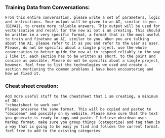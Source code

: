 ### Training Data from Conversations: ###
	From this entire conversation, please write a set of parameters, logic and instructions. Your output will be given to an AI, similar to you (DEVAI), to create more reliable answers. This output will be used for vectorisation and recall for the new ai bot i am creating. This should be written in a very specific format, a format that is the most useful to train and finetune an AI, similar to you. When you are talking about the AI, please refer to it as you and refer to the user as user. Please, do not be specific about a single project. use the whole conversation to better guide the new ai to respond reliably in the way I like it. each section has to be written as short, to the point and concise as possible. Please do not be specific about a single project, however. feel free to list the technologies we used and create a section mentioning the common problems i have been encountering and how we fixed it.
	
### Cheat sheet creation: ###
	Add more useful stuff to the cheatsheet that i am creating, a minimum of 30:
	"<cheatsheet to work on>"
	Please preserve the same format. This will be copied and pasted to "obsidean" and possibly on my website. Please make sure that the text you generate is ready to copy and paste. I believe obsidean uses Markup format. make sure you group things (categorize) and tag them in a way that is going to be easy yo find and follows the current format. feel free to add to the existing categories